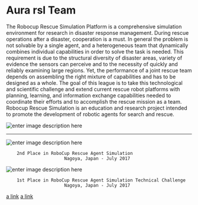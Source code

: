 Aura rsl Team
==================================

The Robocup Rescue Simulation Platform is a comprehensive simulation environment for research in disaster response management. During rescue operations after a disaster, cooperation is a must. In general the problem is not solvable by a single agent, and a heterogeneous team that dynamically combines individual capabilities in order to solve the task is needed. This requirement is due to the structural diversity of disaster areas, variety of evidence the sensors can perceive and to the necessity of quickly and reliably examining large regions. Yet, the performance of a joint rescue team depends on assembling the right mixture of capabilities and has to be designed as a whole. The goal of this league is to take this technological and scientific challenge and extend current rescue robot platforms with planning, learning, and information exchange capabilities needed to coordinate their efforts and to accomplish the rescue mission as a team. Robocup Rescue Simulation is an education and research project intended to promote the development of robotic agents for search and rescue. 


![enter image description here](http://roborescue.sourceforge.net/2017/results/Result_development/59793ace24ae4f116f38fa0e/59793cf724ae4f171f1f1f61/59793cf724ae4f171f1f1f62/img_log/snapshot-init.png)


---------------------------------


![enter image description here](http://roborescue.sourceforge.net/web/2017/images/agent-award.jpg)

        2nd Place in RoboCup Rescue Agent Simulation 
                          Nagoya, Japan - July 2017 


![enter image description here](http://roborescue.sourceforge.net/web/2017/images/technical-award.jpg)

        1st Place in RoboCup Rescue Agent Simulation Technical Challenge 
                          Nagoya, Japan - July 2017 

[a link](https://robocup2017.org/eng/index.html)
[a link](http://roborescue.sourceforge.net/web/)
